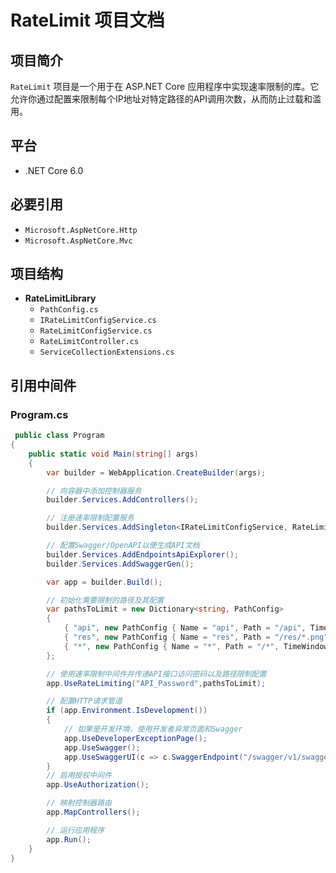 # RateLimit 项目文档

## 项目简介

`RateLimit` 项目是一个用于在 ASP.NET Core 应用程序中实现速率限制的库。它允许你通过配置来限制每个IP地址对特定路径的API调用次数，从而防止过载和滥用。

## 平台

- .NET Core 6.0

## 必要引用

- `Microsoft.AspNetCore.Http`
- `Microsoft.AspNetCore.Mvc`

## 项目结构

- **RateLimitLibrary**
  - `PathConfig.cs`
  - `IRateLimitConfigService.cs`
  - `RateLimitConfigService.cs`
  - `RateLimitController.cs`
  - `ServiceCollectionExtensions.cs`

## 引用中间件

### Program.cs

```csharp
 public class Program
{
    public static void Main(string[] args)
    {
        var builder = WebApplication.CreateBuilder(args);

        // 向容器中添加控制器服务
        builder.Services.AddControllers();

        // 注册速率限制配置服务
        builder.Services.AddSingleton<IRateLimitConfigService, RateLimitConfigService>();

        // 配置Swagger/OpenAPI以便生成API文档
        builder.Services.AddEndpointsApiExplorer();
        builder.Services.AddSwaggerGen();

        var app = builder.Build();

        // 初始化需要限制的路径及其配置
        var pathsToLimit = new Dictionary<string, PathConfig>
        {
            { "api", new PathConfig { Name = "api", Path = "/api", TimeWindowInSeconds = 10, MaxRequests = 5 } },
            { "res", new PathConfig { Name = "res", Path = "/res/*.png", TimeWindowInSeconds = 20, MaxRequests = 2 } },
            { "*", new PathConfig { Name = "*", Path = "/*", TimeWindowInSeconds = 60, MaxRequests = 10 } }
        };

        // 使用速率限制中间件并传递API接口访问密码以及路径限制配置
        app.UseRateLimiting("API_Password",pathsToLimit);

        // 配置HTTP请求管道
        if (app.Environment.IsDevelopment())
        {
            // 如果是开发环境，使用开发者异常页面和Swagger
            app.UseDeveloperExceptionPage();
            app.UseSwagger();
            app.UseSwaggerUI(c => c.SwaggerEndpoint("/swagger/v1/swagger.json", "API V1"));
        }
        // 启用授权中间件
        app.UseAuthorization();

        // 映射控制器路由
        app.MapControllers();

        // 运行应用程序
        app.Run();
    }
}

